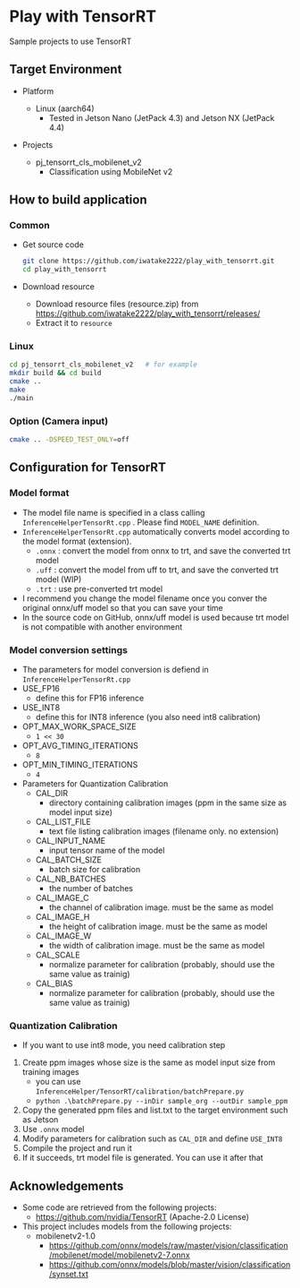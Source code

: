 # Play with TensorRT
Sample projects to use TensorRT

## Target Environment
- Platform
	- Linux (aarch64)
		- Tested in Jetson Nano (JetPack 4.3) and Jetson NX (JetPack 4.4)

- Projects
	- pj_tensorrt_cls_mobilenet_v2
		- Classification using MobileNet v2


## How to build application
### Common 
- Get source code
	```sh
	git clone https://github.com/iwatake2222/play_with_tensorrt.git
	cd play_with_tensorrt
	```

- Download resource
	- Download resource files (resource.zip) from https://github.com/iwatake2222/play_with_tensorrt/releases/ 
	- Extract it to `resource`

### Linux
```sh
cd pj_tensorrt_cls_mobilenet_v2   # for example
mkdir build && cd build
cmake ..
make
./main
```

### Option (Camera input)
```sh
cmake .. -DSPEED_TEST_ONLY=off
```

## Configuration for TensorRT
### Model format
- The model file name is specified in a class calling `InferenceHelperTensorRt.cpp` . Please find `MODEL_NAME` definition.
- `InferenceHelperTensorRt.cpp` automatically converts model according to the model format (extension).
	- `.onnx` : convert the model from onnx to trt, and save the converted trt model
	- `.uff` : convert the model from uff to trt, and save the converted trt model (WIP)
	- `.trt` : use pre-converted trt model
- I recommend you change the model filename once you conver the original onnx/uff model so that you can save your time
- In the source code on GitHub, onnx/uff model is used because trt model is not compatible with another environment

### Model conversion settings
- The parameters for model conversion is defiend in `InferenceHelperTensorRt.cpp`
- USE_FP16
	- define this for FP16 inference
- USE_INT8
	- define this for INT8 inference (you also need int8 calibration)
- OPT_MAX_WORK_SPACE_SIZE
	- `1 << 30`
- OPT_AVG_TIMING_ITERATIONS
 	- `8`
- OPT_MIN_TIMING_ITERATIONS
 	- `4`
- Parameters for Quantization Calibration
	- CAL_DIR
		- directory containing calibration images (ppm in the same size as model input size)
	- CAL_LIST_FILE
	 	- text file listing calibration images (filename only. no extension)
	- CAL_INPUT_NAME
	 	- input tensor name of the model
	- CAL_BATCH_SIZE
	 	- batch size for calibration
	- CAL_NB_BATCHES
	 	- the number of batches
	- CAL_IMAGE_C
	 	- the channel of calibration image. must be the same as model
	- CAL_IMAGE_H
	 	- the height of calibration image. must be the same as model
	- CAL_IMAGE_W
	 	- the width of calibration image. must be the same as model
	- CAL_SCALE
	 	- normalize parameter for calibration (probably, should use the same value as trainig)
	- CAL_BIAS
	 	- normalize parameter for calibration (probably, should use the same value as trainig)

### Quantization Calibration
- If you want to use int8 mode, you need calibration step
1. Create ppm images whose size is the same as model input size from training images
	- you can use `InferenceHelper/TensorRT/calibration/batchPrepare.py`
	- `python .\batchPrepare.py --inDir sample_org --outDir sample_ppm `
2. Copy the generated ppm files and list.txt to the target environment such as Jetson
3. Use `.onnx` model
4. Modify parameters for calibration such as `CAL_DIR` and define `USE_INT8`
5. Compile the project and run it
6. If it succeeds, trt model file is generated. You can use it after that

## Acknowledgements
- Some code are retrieved from the following projects:
	- https://github.com/nvidia/TensorRT (Apache-2.0 License)
- This project includes models from the following projects:
	- mobilenetv2-1.0
		- https://github.com/onnx/models/raw/master/vision/classification/mobilenet/model/mobilenetv2-7.onnx
		- https://github.com/onnx/models/blob/master/vision/classification/synset.txt

